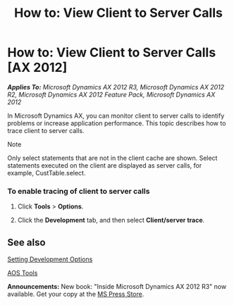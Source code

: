 ﻿---
title: 'How to: View Client to Server Calls'
TOCTitle: 'How to: View Client to Server Calls'
ms:assetid: 6e58e5e9-9af6-4dbb-af87-bd1c2b1716c1
ms:mtpsurl: https://msdn.microsoft.com/en-us/library/Cc592730(v=AX.60)
ms:contentKeyID: 35244834
ms.date: 05/18/2015
mtps_version: v=AX.60
---

# How to: View Client to Server Calls [AX 2012]


_**Applies To:** Microsoft Dynamics AX 2012 R3, Microsoft Dynamics AX 2012 R2, Microsoft Dynamics AX 2012 Feature Pack, Microsoft Dynamics AX 2012_

In Microsoft Dynamics AX, you can monitor client to server calls to identify problems or increase application performance. This topic describes how to trace client to server calls.


> [!NOTE]
> <P>Only select statements that are not in the client cache are shown. Select statements executed on the client are displayed as server calls, for example, CustTable.select.</P>



### To enable tracing of client to server calls

1.  Click **Tools** \> **Options**.

2.  Click the **Development** tab, and then select **Client/server trace**.

## See also

[Setting Development Options](setting-development-options.md)

[AOS Tools](aos-tools.md)

  
**Announcements:** New book: "Inside Microsoft Dynamics AX 2012 R3" now available. Get your copy at the [MS Press Store](https://www.microsoftpressstore.com/store/inside-microsoft-dynamics-ax-2012-r3-9780735685109).


